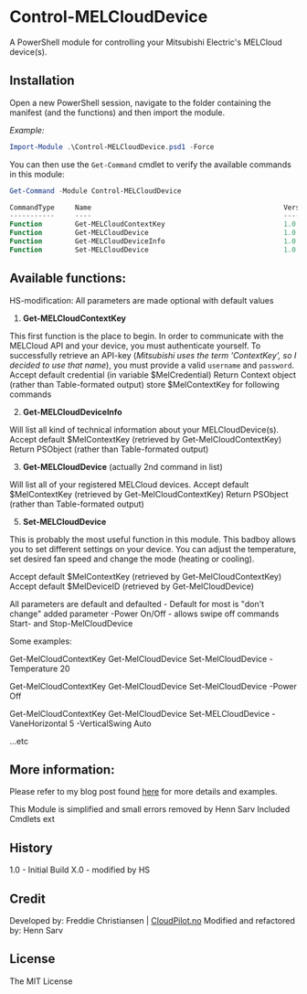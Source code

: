 # Control-MELCloudDevice

A PowerShell module for controlling your Mitsubishi Electric's MELCloud device(s).

## Installation
Open a new PowerShell session, navigate to the folder containing the manifest (and the functions) and then import the module.

*Example:*
````powershell
Import-Module .\Control-MELCloudDevice.psd1 -Force
````

You can then use the ````Get-Command```` cmdlet to verify the available commands in this module:
````powershell
Get-Command -Module Control-MELCloudDevice
````



````powershell
CommandType     Name                                               Version    Source
-----------     ----                                               -------    ------
Function        Get-MELCloudContextKey                             1.0        Control-MELCloudDevice
Function        Get-MELCloudDevice                                 1.0        Control-MELCloudDevice
Function        Get-MELCloudDeviceInfo                             1.0        Control-MELCloudDevice
Function        Set-MELCloudDevice                                 1.0        Control-MELCloudDevice
````



## Available functions:

HS-modification: All parameters are made optional with default values 

1. **Get-MELCloudContextKey**

This first function is the place to begin. In order to communicate with the MELCloud API and your device, you must authenticate yourself. To successfully retrieve an API-key (*Mitsubishi uses the term 'ContextKey', so I decided to use that name*), you must provide a valid ````username```` and ````password````.
Accept default credential (in variable $MelCredential)
Return Context object (rather than Table-formated output)
store $MelContextKey for following commands

2. **Get-MELCloudDeviceInfo**

Will list all kind of technical information about your MELCloudDevice(s).
Accept default $MelContextKey (retrieved by Get-MelCloudContextKey)
Return PSObject (rather than Table-formated output)

3. **Get-MELCloudDevice** (actually 2nd command in list)

Will list all of your registered MELCloud devices.
Accept default $MelContextKey (retrieved by Get-MelCloudContextKey)
Return PSObject (rather than Table-formated output)

5. **Set-MELCloudDevice**

This is probably the most useful function in this module. 
This badboy allows you to set different settings on your device. 
You can adjust the temperature, set desired fan speed and change the mode (heating or cooling).

Accept default $MelContextKey (retrieved by Get-MelCloudContextKey)
Accept default $MelDeviceID (retrieved by Get-MelCloudDevice)

All parameters are default and defaulted - Default for most is "don't change"
added parameter -Power On/Off - allows swipe off commands Start- and Stop-MelCloudDevice

Some examples:

Get-MelCloudContextKey
Get-MelCloudDevice
Set-MelCloudDevice -Temperature 20

Get-MelCloudContextKey
Get-MelCloudDevice
Set-MelCloudDevice -Power Off

Get-MelCloudContextKey
Get-MelCloudDevice
Set-MELCloudDevice -VaneHorizontal 5 -VerticalSwing Auto

...etc

## More information:

Please refer to my blog post found [here](https://www.cloudpilot.no/blog/Control-your-Mitsubishi-heat-pump-using-PowerShell/) for more details and examples.

This Module is simplified and small errors removed by Henn Sarv
Included Cmdlets ext  

## History

1.0 - Initial Build 
X.0 - modified by HS


## Credit

Developed by: Freddie Christiansen | [CloudPilot.no](http://www.cloudpilot.no)
Modified and refactored by: Henn Sarv

## License

The MIT License
